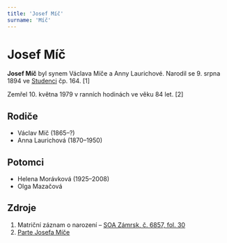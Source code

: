 ```yaml
---
title: 'Josef Míč'
surname: 'Míč'
---
```


# Josef Míč

**Josef Míč** byl synem Václava Míče a Anny Laurichové. Narodil se 9. srpna 1894 ve [Studenci](https://cs.wikipedia.org/wiki/Studenec_(okres_Semily)) čp. 164. \[1\]

Zemřel 10. května 1979 v ranních hodinách ve věku 84 let. \[2\]


## Rodiče

- Václav Míč (1865–?)
- Anna Laurichová (1870–1950)


## Potomci

- Helena Morávková (1925–2008)
- Olga Mazačová


## Zdroje

1. Matriční záznam o narození – [SOA Zámrsk, č. 6857, fol. 30](../CZEC0004D_Matriky-Church-books-Jiüin-6857-1893-1906_00033.jpg)
2. [Parte Josefa Míče](../mic-josef-parte.jpeg)
